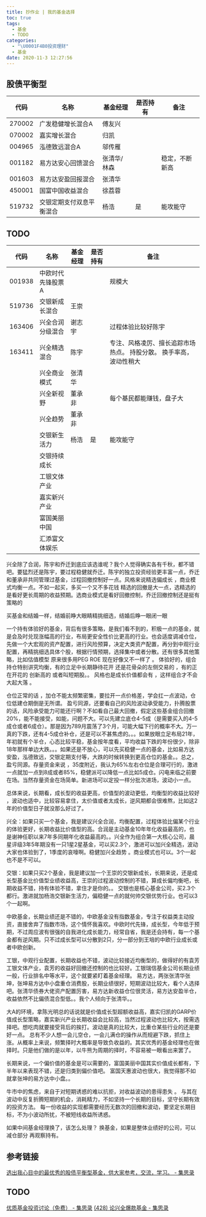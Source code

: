 ```yaml
---
title: 抄作业 | 我的基金选择
toc: true
tags:
  - 基金
  - TODO
categories:
  - "\U0001F4B0投资理财"
  - 基金
date: 2020-11-3 12:27:56
---
```

## 股债平衡型

| 代码     | 名称           | 基金经理   | 是否持有 | 备注      |
|--------|--------------|--------|------|---------|
| 270002 | 广发稳健增长混合A    | 傅友兴    |      |         |
| 070002 | 嘉实增长混合       | 归凯     |      |         |
| 004965 | 泓德致远混合A      | 邬传雁    |      |         |
| 001182 | 易方达安心回馈混合    | 张清华/林森 |      | 稳定，不断新高 |
| 001603 | 易方达安盈回报混合    | 张清华    |      |         |
| 450001 | 国富中国收益混合     | 徐荔蓉    |      |         |
| 519732 | 交银定期支付双息平衡混合 | 杨浩     | 是    | 能攻能守    |

## TODO
| 代码     | 名称        | 基金经理 | 是否持有 | 备注                                 |
|--------|-----------|------|------|------------------------------------|
| 001938 | 中欧时代先锋股票A |      |      | 规模大                                |
| 519736 | 交银新成长混合   | 王崇   |      |                                    |
| 163406 | 兴全合润分级混合  | 谢志宇  |      | 过程体验比较好陈宇                          |
| 163411 | 兴全精选混合    | 陈宇   |      | 专注、风格凌厉、擅长追踪市场热点。 持股分散。 换手率高，波动性稍大 |
|        | 兴全商业模式    | 张清华  |      |                                    |
|        | 兴全新视野     | 董承非  |      | 每个基民都能赚钱，盘子大                       |
|        | 兴全趋势      | 董承非  |      |                                    |
|        | 交银新生活力    | 杨浩   | 是    | 能攻能守                               |
|        | 交银持续成长    |      |      |                                    |
|        | 工银文体产业    |      |      |                                    |
|        | 嘉实新兴产业    |      |      |                                    |
|        | 富国美丽中国    |      |      |                                    |
|        | 汇添富文体娱乐   |      |      |                                    |


兴全除了合润，陈宇和乔迁到底应该选谁呢？我个人觉得确实各有千秋，都不错吧。要猛烈还是陈宇，要过程稳健就乔迁。陈宇的独立投资经验更丰富一点，乔迁和董承非共同管理过基金，过程回撤控制好一点。风格来说精选偏成长 ，商业模式均衡一点。不如一起买，多买一个又不多花钱
精选的回撤是大一点，选精选的是看好更长周期的收益预期。选商业模式是看好回撤控制，乔迁回撤控制还是挺有策略的

买基金和结婚一样，结婚前睁大眼睛精挑细选，结婚后睁一眼闭一眼

一个持有体验好的基金，背后有很多策略，是我们看不到的，积极一点的基金，就是会及时兑现涨幅高的行业，布局更安全性价比更高的行业。也会适度调减仓位，先做一个大宏观的资产配置，进行风险预算，决定大类资产配置，再分到中观行业配置，再精挑细选具体个股，根据行情预期，选择集中或者分散。还有很多其他策略，比如估值模型 原来很多用PEG ROE 现在好像又不一样了 。 体验好的，组合持仓特别讲究均衡，有的立足中长期静待花开 还是花骨朵的左侧交易的 ，有的正在开花的 创新高的 或者叫短期股。。 风格也是成长价值都会有 ，这样组合才不会大起大落 。

仓位正常的话 ，加仓不能太频繁密集，要拉开一点价格差，学会扛一点波动，仓位低建仓期倒是无所谓。
盈亏同源，还要看自己的风险波动承受能力，扑腾股票的话，风险承受能力可能还行啊？不如看自己最大回撤，假定这些基金组合回撤20%，能不能接受，如能，问题不大。可以先建立底仓4-5成（是需要买入的4-5成仓或者6成仓）。那是因为789月震荡了3个月，可能大幅下行的概率不大。万一真的下跌，还有4-5成仓补仓，还是可以不甚焦虑的。。。如果放眼立足布局21年，年初就有个半仓，心态比较平稳，基金按年度看，平均收益下跌的年份很少，除非18年那样单边大跌。。。如果还是不放心，可以先买稳健一点的基金，比如易方达安盈，泓德致远，交银定期支付等，大跌的时候转换到更高仓位的基金。。总之，盈亏同源。存量资金来说 ，35度附近，我认为65%左右仓位是合理可行的，激进一点就加一点到8成或者85%，稳健派可以降低一点比如5成仓。闪电来临之前要在场。当然存量资金在场简单。新进场可以定投一样分批次进场，波动小一点。

总体来说，长期看，成长型的收益更高，价值型的波动更低，均衡型的收益比较好 ，波动也适中，比较容易拿住，太价值或者太成长，逆风期都会很难熬，比如这2年的价值型日子就没那么好过了。

兴全：如果只买一个基金，我是建议兴全合润，均衡配置，过程体验比偏某个行业的体验更好，长期收益比价值型的高。合润是主动基金10年年化收益最高的，也是谢神任职以来7年多同期年化收益最高的。。兴全作为组合第一大核心公司，晨星评级3年5年期没有一只1星2星基金，可以买2.3个，激进可以加兴全精选，波动大家也体验到了，1季度的哀嚎啊。稳健加兴全趋势 。商业模式也可以。3个一起也不是不可以。

交银：如果只买2个基金，我是建议加一个王崇的交银新成长，长期来说，还是成长型基金比价值型业绩收益高，王崇的过程波动控制的不错，算成长偏均衡吧，长期收益不错，持有体验不错，拿住才是你的。。
交银也是核心基金公司，买2.3个都行。激进就加杨浩交银新生活力，偏稳健一点的就何帅交银优势行业。也可以3个一起啊。

中欧基金，长期业绩还是不错的，中欧基金没有指数基金，专注于权益类主动投资，直接舍弃了指数市场，这个情怀我喜欢。中欧时代先锋，成长型，今年低于预期，不过周应波有很强的自我进化成长能力，经常自省，我是还会持有，每一个基金都有逆风期。只不过成长型可以分散到2只，分一部分到王培的中欧行业成长或者中欧创新。

工银，中观行业配置，长期收益也不错，波动比较接近均衡型的，做得好的有袁芳工银文体产业，袁芳的收益好回撤还控制的也比较好。工银瑞信基金公司长期业绩一般，行业排名中等水平，这个就要紧盯着基金经理。
易方达，两张张清华张坤，张坤易方达中小盘重仓消费股，长期业绩很好，短期波动比较大，看个人选择吧。张清华债券大佬资产配置厉害，易方达新收益仓位很灵活，易方达安盈半仓，收益依然不比偏债混合型低。。我个人倾向于张清华。。

大A的环境，拿陈光明总的话说就是价值成长型超额收益高，嘉实归凯的GARP价值成长型策略，嘉实新兴产业长期收益会比较高，当然过程波动也比较大，按需选择吧。想吃肉就要接受背后的挨打。波动是真的比较大，比重仓某些行业的还是要好一点。
总有不少人想一会儿空仓，一会儿满仓的操作从而规避下跌，抓住上涨。从概率上来说，频繁择时大概率是导致负收益的。其实优秀的基金经理也在做择时。只是他们做的是以年，以牛熊为周期的择时，不容易被一眼看出来罢了。

长期来说，一个偏价值的基金是可以需要的，富国美丽中国其实价值成长都有，下半年以来表现不错，还是归类到偏价值吧。
富国天惠波动也很大，我觉得那不如就拿张坤的易方达中小盘。。

牛市中的焦虑，来自于对短期诱惑的难以抗拒，对收益波动的患得患失 。
与其在波动中反复折腾短期的机会，消耗精力，不如坚持一个长期的目标，坚守长期有效的投资方法。
每一份收益的实现都需要经历无数次的回撤和波动，要坚定长期目标，不为小波动所扰，不被短线收益所诱惑。

如果中间基金经理换了，该怎么处理？
换基金，如果是整体业绩好的公司，可以减仓部分 再观察持有。


## 参考链接
[选出我心目中的最优秀的股债平衡型基金，供大家参考，交流，学习。 - 集思录](https://www.jisilu.cn/question/399088)

## TODO
[优质基金投资讨论（免费） - 集思录](https://www.jisilu.cn/question/398782)
[(428) 论兴全爆款基金 - 集思录](https://www.jisilu.cn/question/271306)